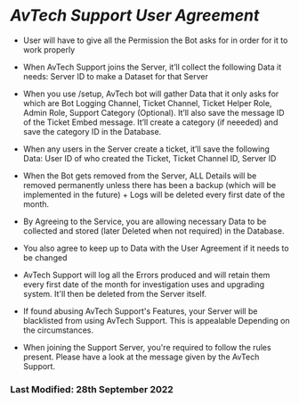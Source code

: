 # ***AvTech Support User Agreement***

- User will have to give all the Permission the Bot asks for in order for it to work properly

- When AvTech Support joins the Server, it’ll collect the following Data it needs: Server ID to make a Dataset for that Server

- When you use /setup, AvTech bot will gather Data that it only asks for which are Bot Logging Channel, Ticket Channel, Ticket Helper Role, Admin Role, Support Category (Optional). It’ll also save the message ID of the Ticket Embed message. It’ll create a category (if neeeded) and save the category ID in the Database.

- When any users in the Server create a ticket, it’ll save the following Data: User ID of who created the Ticket, Ticket Channel ID, Server ID

- When the Bot gets removed from the Server, ALL Details will be removed permanently unless there has been a backup (which will be implemented in the future) + Logs will be deleted every first date of the month.

- By Agreeing to the Service, you are allowing necessary Data to be collected and stored (later Deleted when not required) in the
Database.

- You also agree to keep up to Data with the User Agreement if it needs to be changed

- AvTech Support will log all the Errors produced and will retain them every first date of the month for investigation uses and upgrading system. It'll then be deleted from the Server itself.

- If found abusing AvTech Support's Features, your Server will be blacklisted from using AvTech Support. This is appealable Depending on the circumstances.

- When joining the Support Server, you're required to follow the rules present. Please have a look at the message given by the AvTech Support.

### Last Modified: 28th September 2022
